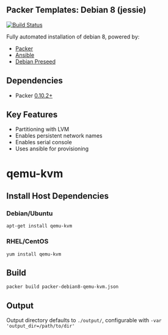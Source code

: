 Packer Templates: Debian 8 (jessie)
-----------------------------------

[![Build Status](https://travis-ci.org/bramford/packer-debian8.svg?branch=master)](https://travis-ci.org/bramford/packer-debian8)
 
Fully automated installation of debian 8, powered by:

- [Packer](https://www.packer.io/intro/index.html)
- [Ansible](http://docs.ansible.com/ansible/index.html)
- [Debian Preseed](https://wiki.debian.org/DebianInstaller/Preseed)

## Dependencies
 
 - Packer [0.10.2+](https://releases.hashicorp.com/packer/)

## Key Features

- Partitioning with LVM
- Enables persistent network names
- Enables serial console
- Uses ansible for provisioning
 
# qemu-kvm

## Install Host Dependencies

### Debian/Ubuntu

    apt-get install qemu-kvm

### RHEL/CentOS

    yum install qemu-kvm

## Build
 
    packer build packer-debian8-qemu-kvm.json
 
## Output
 
Output directory defaults to `./output/`, configurable with `-var 'output_dir=/path/to/dir'`
